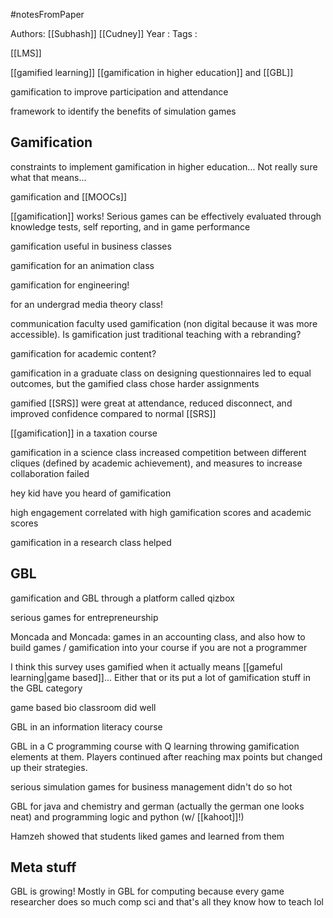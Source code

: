 #notesFromPaper

Authors: [[Subhash]] [[Cudney]]
Year   :
Tags   :

[[LMS]]

[[gamified learning]] [[gamification in higher education]] and [[GBL]]

gamification to improve participation and attendance

framework to identify the benefits of simulation games

## Gamification

constraints to implement gamification in higher education... Not really sure what that means...

gamification and [[MOOCs]]

[[gamification]] works! Serious games can be effectively evaluated through knowledge tests, self reporting, and in game performance

gamification useful in business classes

gamification for an animation class

gamification for engineering!

for an undergrad media theory class!

communication faculty used gamification (non digital because it was more accessible). Is gamification just traditional teaching with a rebranding?

gamification for academic content?

gamification in a graduate class on designing questionnaires led to equal outcomes, but the gamified class chose harder assignments

gamified [[SRS]] were great at attendance, reduced disconnect, and improved confidence compared to normal [[SRS]]

[[gamification]] in a taxation course

gamification in a science class increased competition between different cliques (defined by academic achievement), and measures to increase collaboration failed

hey kid have you heard of gamification

high engagement correlated with high gamification scores and academic scores

gamification in a research class helped

## GBL

gamification and GBL through a platform called qizbox

serious games for entrepreneurship 

Moncada and Moncada: games in an accounting class, and also how to build games / gamification into your course if you are not a programmer

I think this survey uses gamified when it actually means [[gameful learning|game based]]... Either that or its put a lot of gamification stuff in the GBL category

game based bio classroom did well

GBL in an information literacy course

GBL in a C programming course with Q learning throwing gamification elements at them. Players continued after reaching max points but changed up their strategies.

serious simulation games for business management didn't do so hot

GBL for java and chemistry and german (actually the german one looks neat) and programming logic and python (w/ [[kahoot]]!)

Hamzeh showed that students liked games and learned from them

## Meta stuff

GBL is growing! Mostly in GBL for computing because every game researcher does so much comp sci and that's all they know how to teach lol
